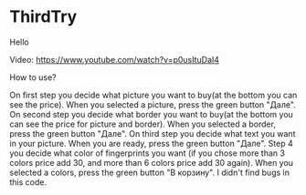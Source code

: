 # ThirdTry
Hello

Video: https://www.youtube.com/watch?v=p0usItuDaI4

How to use?

On first step you decide what picture you want to buy(at the bottom you can see the price). When you selected a picture, press the green button "Дале".
On second step you decide what border you want to buy(at the bottom you can see the price for picture and border). When you selected a border, press the green button "Дале".
On third step you decide what text you want in your picture. When you are ready, press the green button "Дале".
Step 4 you decide what color of fingerprints you want (if you chose more than 3 colors price add 30, and more than 6 colors price add 30 again). When you selected a colors, press the green button "В корзину".
I didn't find bugs in this code.
